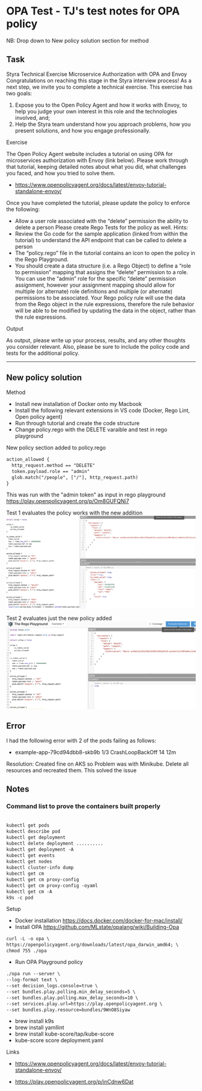 # OPA Test - TJ's test notes for OPA policy

NB: Drop down to New policy solution section for method

## Task

 Styra Technical Exercise
Microservice Authorization with OPA and Envoy
Congratulations on reaching this stage in the Styra interview process! As a next step, we invite you to complete a technical exercise. This exercise has two goals:
1. Expose you to the Open Policy Agent and how it works with Envoy, to help you judge your own interest in this role and the technologies involved, and;
2. Help the Styra team understand how you approach problems, how you present solutions, and how you engage professionally.

Exercise

The Open Policy Agent website includes a tutorial on using OPA for microservices authorization with Envoy (link below). Please work through that tutorial, keeping detailed notes about what you did, what challenges you faced, and how you tried to solve them.
* https://www.openpolicyagent.org/docs/latest/envoy-tutorial-standalone-envoy/ 

Once you have completed the tutorial, please update the policy to enforce the following:
* Allow a user role associated with the “delete” permission the ability to delete a person
Please create Rego Tests for the policy as well.
Hints:
* Review the Go code for the sample application (linked from within the tutorial) to
understand the API endpoint that can be called to delete a person
* The “policy.rego” file in the tutorial contains an icon   to open the policy in the Rego
Playground.
* You should create a data structure (i.e. a Rego Object) to define a “role to permission” mapping that assigns the “delete” permission to a role. You can use the “admin” role for the specific “delete” permission assignment, however your assignment mapping should allow for multiple (or alternate) role definitions and multiple (or alternate) permissions to be associated. Your Rego policy rule will use the data from the Rego object in the rule expressions, therefore the rule behavior will be able to be modified by updating the data in the object, rather than the rule expressions.
      
Output

As output, please write up your process, results, and any other thoughts you consider relevant. Also, please be sure to include the policy code and tests for the additional policy.

---------------------------------------------------------------------------------------------

## New policy solution

Method

* Install new installation of Docker onto my Macbook
* Install the following relevant extensions in VS code (Docker, Rego Lint, Open policy agent)
* Run through tutorial and create the code structure 
* Change policy.rego with the DELETE varaible and test in rego playground



New policy section added to policy.rego
```
action_allowed {
  http_request.method == "DELETE"
  token.payload.role == "admin"
  glob.match("/people", ["/"], http_request.path)
}
```
This was run with the "admin token" as input in rego playground https://play.openpolicyagent.org/p/Om8GUFQNi7

Test 1 evaluates the policy works with the new addition
![Test1](Evaluate_Delete.png)

Test 2 evaluates just the new policy added
![Test 2](Evaluate_delete_selection.png)

## Error
I had the following error with 2 of the pods failing as follows: 

* example-app-79cd94dbb8-skb9b   1/3     CrashLoopBackOff   14         12m

Resolution: Created fine on AKS so Problem was with Minikube. Delete all resources and recreated them. This solved the issue






## Notes
###  Command list to prove the containers built properly
```

kubectl get pods
kubectl describe pod 
kubectl get deployment
kubectl delete deployment ..........
kubectl get deployment -A
kubectl get events
kubectl get nodes
kubectl cluster-info dump
kubectl get cm
kubectl get cm proxy-config
kubectl get cm proxy-config -oyaml
kubectl get cm -A
k9s -c pod
```


Setup

* Docker installation
https://docs.docker.com/docker-for-mac/install/
* Install OPA https://github.com/MLstate/opalang/wiki/Building-Opa
```
curl -L -o opa \
https://openpolicyagent.org/downloads/latest/opa_darwin_amd64; \
chmod 755 ./opa
```
* Run OPA Playground policy
```
./opa run --server \
--log-format text \
--set decision_logs.console=true \
--set bundles.play.polling.min_delay_seconds=5 \
--set bundles.play.polling.max_delay_seconds=10 \
--set services.play.url=https://play.openpolicyagent.org \
--set bundles.play.resource=bundles/9WnO8Siyaw
```





* brew install k9s
* brew install yamllint
* brew install kube-score/tap/kube-score
* kube-score score deployment.yaml

Links

* https://www.openpolicyagent.org/docs/latest/envoy-tutorial-standalone-envoy/

* https://play.openpolicyagent.org/p/inCdnw6Dat

